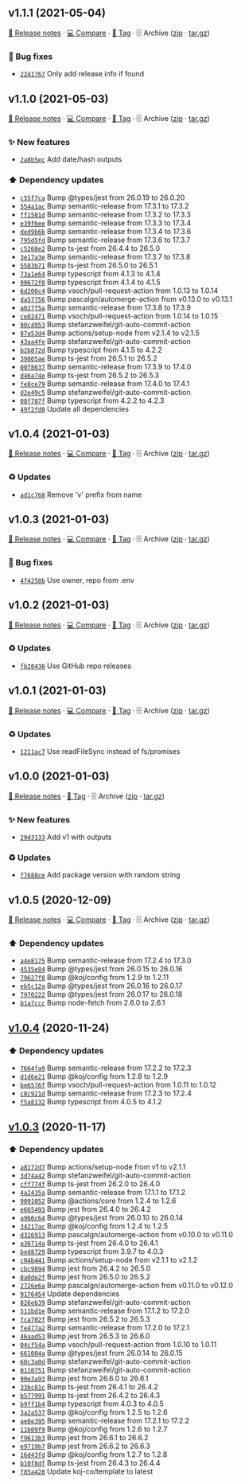 ## v1.1.1 (2021-05-04)

[📝 Release notes](https://github.com/koj-co/package-version-action/releases/tag/v1.1.1) · [💻 Compare](https://github.com/koj-co/package-version-action/compare/v1.1.0...v1.1.1) · [🔖 Tag](https://github.com/koj-co/package-version-action/tree/v1.1.1) · 🗄️ Archive ([zip](https://github.com/koj-co/package-version-action/archive/v1.1.1.zip) · [tar.gz](https://github.com/koj-co/package-version-action/archive/v1.1.1.tar.gz))

### 🐛 Bug fixes

- [`2241767`](https://github.com/koj-co/package-version-action/commit/2241767)  Only add release info if found

## v1.1.0 (2021-05-03)

[📝 Release notes](https://github.com/koj-co/package-version-action/releases/tag/v1.1.0) · [💻 Compare](https://github.com/koj-co/package-version-action/compare/v1.0.4...v1.1.0) · [🔖 Tag](https://github.com/koj-co/package-version-action/tree/v1.1.0) · 🗄️ Archive ([zip](https://github.com/koj-co/package-version-action/archive/v1.1.0.zip) · [tar.gz](https://github.com/koj-co/package-version-action/archive/v1.1.0.tar.gz))

### ✨ New features

- [`2a8b5ec`](https://github.com/koj-co/package-version-action/commit/2a8b5ec)  Add date/hash outputs

### ⬆️ Dependency updates

- [`c55f7ca`](https://github.com/koj-co/package-version-action/commit/c55f7ca)  Bump @types/jest from 26.0.19 to 26.0.20
- [`554a1ac`](https://github.com/koj-co/package-version-action/commit/554a1ac)  Bump semantic-release from 17.3.1 to 17.3.2
- [`ff1581d`](https://github.com/koj-co/package-version-action/commit/ff1581d)  Bump semantic-release from 17.3.2 to 17.3.3
- [`e39f6ee`](https://github.com/koj-co/package-version-action/commit/e39f6ee)  Bump semantic-release from 17.3.3 to 17.3.4
- [`ded9b6b`](https://github.com/koj-co/package-version-action/commit/ded9b6b)  Bump semantic-release from 17.3.4 to 17.3.6
- [`795d5fd`](https://github.com/koj-co/package-version-action/commit/795d5fd)  Bump semantic-release from 17.3.6 to 17.3.7
- [`c5268e2`](https://github.com/koj-co/package-version-action/commit/c5268e2)  Bump ts-jest from 26.4.4 to 26.5.0
- [`3e17a3e`](https://github.com/koj-co/package-version-action/commit/3e17a3e)  Bump semantic-release from 17.3.7 to 17.3.8
- [`5583b71`](https://github.com/koj-co/package-version-action/commit/5583b71)  Bump ts-jest from 26.5.0 to 26.5.1
- [`73a1e64`](https://github.com/koj-co/package-version-action/commit/73a1e64)  Bump typescript from 4.1.3 to 4.1.4
- [`90672f0`](https://github.com/koj-co/package-version-action/commit/90672f0)  Bump typescript from 4.1.4 to 4.1.5
- [`6d200c4`](https://github.com/koj-co/package-version-action/commit/6d200c4)  Bump vsoch/pull-request-action from 1.0.13 to 1.0.14
- [`da57756`](https://github.com/koj-co/package-version-action/commit/da57756)  Bump pascalgn/automerge-action from v0.13.0 to v0.13.1
- [`a027f5a`](https://github.com/koj-co/package-version-action/commit/a027f5a)  Bump semantic-release from 17.3.8 to 17.3.9
- [`ce82471`](https://github.com/koj-co/package-version-action/commit/ce82471)  Bump vsoch/pull-request-action from 1.0.14 to 1.0.15
- [`90c4953`](https://github.com/koj-co/package-version-action/commit/90c4953)  Bump stefanzweifel/git-auto-commit-action
- [`87a53d4`](https://github.com/koj-co/package-version-action/commit/87a53d4)  Bump actions/setup-node from v2.1.4 to v2.1.5
- [`43aa4fe`](https://github.com/koj-co/package-version-action/commit/43aa4fe)  Bump stefanzweifel/git-auto-commit-action
- [`b2b872d`](https://github.com/koj-co/package-version-action/commit/b2b872d)  Bump typescript from 4.1.5 to 4.2.2
- [`39805ae`](https://github.com/koj-co/package-version-action/commit/39805ae)  Bump ts-jest from 26.5.1 to 26.5.2
- [`00f8637`](https://github.com/koj-co/package-version-action/commit/00f8637)  Bump semantic-release from 17.3.9 to 17.4.0
- [`d46a74e`](https://github.com/koj-co/package-version-action/commit/d46a74e)  Bump ts-jest from 26.5.2 to 26.5.3
- [`fe8ce79`](https://github.com/koj-co/package-version-action/commit/fe8ce79)  Bump semantic-release from 17.4.0 to 17.4.1
- [`d2e49c5`](https://github.com/koj-co/package-version-action/commit/d2e49c5)  Bump stefanzweifel/git-auto-commit-action
- [`08f787f`](https://github.com/koj-co/package-version-action/commit/08f787f)  Bump typescript from 4.2.2 to 4.2.3
- [`49f2fd0`](https://github.com/koj-co/package-version-action/commit/49f2fd0)  Update all dependencies

## v1.0.4 (2021-01-03)

[📝 Release notes](https://github.com/koj-co/package-version-action/releases/tag/v1.0.4) · [💻 Compare](https://github.com/koj-co/package-version-action/compare/v1.0.3...v1.0.4) · [🔖 Tag](https://github.com/koj-co/package-version-action/tree/v1.0.4) · 🗄️ Archive ([zip](https://github.com/koj-co/package-version-action/archive/v1.0.4.zip) · [tar.gz](https://github.com/koj-co/package-version-action/archive/v1.0.4.tar.gz))

### ♻️ Updates

- [`ad1c768`](https://github.com/koj-co/package-version-action/commit/ad1c768)  Remove &#x27;v&#x27; prefix from name

## v1.0.3 (2021-01-03)

[📝 Release notes](https://github.com/koj-co/package-version-action/releases/tag/v1.0.3) · [💻 Compare](https://github.com/koj-co/package-version-action/compare/v1.0.2...v1.0.3) · [🔖 Tag](https://github.com/koj-co/package-version-action/tree/v1.0.3) · 🗄️ Archive ([zip](https://github.com/koj-co/package-version-action/archive/v1.0.3.zip) · [tar.gz](https://github.com/koj-co/package-version-action/archive/v1.0.3.tar.gz))

### 🐛 Bug fixes

- [`4f4258b`](https://github.com/koj-co/package-version-action/commit/4f4258b)  Use owner, repo from .env

## v1.0.2 (2021-01-03)

[📝 Release notes](https://github.com/koj-co/package-version-action/releases/tag/v1.0.2) · [💻 Compare](https://github.com/koj-co/package-version-action/compare/v1.0.1...v1.0.2) · [🔖 Tag](https://github.com/koj-co/package-version-action/tree/v1.0.2) · 🗄️ Archive ([zip](https://github.com/koj-co/package-version-action/archive/v1.0.2.zip) · [tar.gz](https://github.com/koj-co/package-version-action/archive/v1.0.2.tar.gz))

### ♻️ Updates

- [`fb28436`](https://github.com/koj-co/package-version-action/commit/fb28436)  Use GitHub repo releases

## v1.0.1 (2021-01-03)

[📝 Release notes](https://github.com/koj-co/package-version-action/releases/tag/v1.0.1) · [💻 Compare](https://github.com/koj-co/package-version-action/compare/v1.0.0...v1.0.1) · [🔖 Tag](https://github.com/koj-co/package-version-action/tree/v1.0.1) · 🗄️ Archive ([zip](https://github.com/koj-co/package-version-action/archive/v1.0.1.zip) · [tar.gz](https://github.com/koj-co/package-version-action/archive/v1.0.1.tar.gz))

### ♻️ Updates

- [`1211ac7`](https://github.com/koj-co/package-version-action/commit/1211ac7)  Use readFileSync instead of fs/promises

## v1.0.0 (2021-01-03)

[📝 Release notes](https://github.com/koj-co/package-version-action/releases/tag/v1.0.0) · [🔖 Tag](https://github.com/koj-co/package-version-action/tree/v1.0.0) · 🗄️ Archive ([zip](https://github.com/koj-co/package-version-action/archive/v1.0.0.zip) · [tar.gz](https://github.com/koj-co/package-version-action/archive/v1.0.0.tar.gz))

### ✨ New features

- [`29d3133`](https://github.com/koj-co/package-version-action/commit/29d3133)  Add v1 with outputs

### ♻️ Updates

- [`f7688ce`](https://github.com/koj-co/package-version-action/commit/f7688ce)  Add package version with random string

## v1.0.5 (2020-12-09)

[📝 Release notes](https://github.com/koj-co/action.ts/releases/tag/v1.0.5) · [💻 Compare](https://github.com/koj-co/action.ts/compare/v1.0.4...v1.0.5) · [🔖 Tag](https://github.com/koj-co/action.ts/tree/v1.0.5) · 🗄️ Archive ([zip](https://github.com/koj-co/action.ts/archive/v1.0.5.zip) · [tar.gz](https://github.com/koj-co/action.ts/archive/v1.0.5.tar.gz))

### ⬆️ Dependency updates

- [`a4e8175`](https://github.com/koj-co/action.ts/commit/a4e8175)  Bump semantic-release from 17.2.4 to 17.3.0
- [`4535e84`](https://github.com/koj-co/action.ts/commit/4535e84)  Bump @types/jest from 26.0.15 to 26.0.16
- [`79627f8`](https://github.com/koj-co/action.ts/commit/79627f8)  Bump @koj/config from 1.2.9 to 1.2.11
- [`eb5c12a`](https://github.com/koj-co/action.ts/commit/eb5c12a)  Bump @types/jest from 26.0.16 to 26.0.17
- [`7970222`](https://github.com/koj-co/action.ts/commit/7970222)  Bump @types/jest from 26.0.17 to 26.0.18
- [`b1a7ccc`](https://github.com/koj-co/action.ts/commit/b1a7ccc)  Bump node-fetch from 2.6.0 to 2.6.1

## [v1.0.4](https://github.com/koj-co/action.ts/compare/v1.0.3...v1.0.4) (2020-11-24)

### ⬆️ Dependency updates

- [`7664fa9`](https://github.com/koj-co/action.ts/commit/7664fa9)  Bump semantic-release from 17.2.2 to 17.2.3
- [`d1d6e21`](https://github.com/koj-co/action.ts/commit/d1d6e21)  Bump @koj/config from 1.2.8 to 1.2.9
- [`be6576f`](https://github.com/koj-co/action.ts/commit/be6576f)  Bump vsoch/pull-request-action from 1.0.11 to 1.0.12
- [`c8c921d`](https://github.com/koj-co/action.ts/commit/c8c921d)  Bump semantic-release from 17.2.3 to 17.2.4
- [`f5a8132`](https://github.com/koj-co/action.ts/commit/f5a8132)  Bump typescript from 4.0.5 to 4.1.2

## [v1.0.3](https://github.com/koj-co/action.ts/compare/v1.0.2...v1.0.3) (2020-11-17)

### ⬆️ Dependency updates

- [`a8172d7`](https://github.com/koj-co/action.ts/commit/a8172d7)  Bump actions/setup-node from v1 to v2.1.1
- [`3d74a42`](https://github.com/koj-co/action.ts/commit/3d74a42)  Bump stefanzweifel/git-auto-commit-action
- [`cff774f`](https://github.com/koj-co/action.ts/commit/cff774f)  Bump ts-jest from 26.2.0 to 26.4.0
- [`4a2435a`](https://github.com/koj-co/action.ts/commit/4a2435a)  Bump semantic-release from 17.1.1 to 17.1.2
- [`9091052`](https://github.com/koj-co/action.ts/commit/9091052)  Bump @actions/core from 1.2.4 to 1.2.6
- [`e665493`](https://github.com/koj-co/action.ts/commit/e665493)  Bump jest from 26.4.0 to 26.4.2
- [`a966c64`](https://github.com/koj-co/action.ts/commit/a966c64)  Bump @types/jest from 26.0.10 to 26.0.14
- [`34217ac`](https://github.com/koj-co/action.ts/commit/34217ac)  Bump @koj/config from 1.2.4 to 1.2.5
- [`d326913`](https://github.com/koj-co/action.ts/commit/d326913)  Bump pascalgn/automerge-action from v0.10.0 to v0.11.0
- [`a36714a`](https://github.com/koj-co/action.ts/commit/a36714a)  Bump ts-jest from 26.4.0 to 26.4.1
- [`bed8729`](https://github.com/koj-co/action.ts/commit/bed8729)  Bump typescript from 3.9.7 to 4.0.3
- [`c04b441`](https://github.com/koj-co/action.ts/commit/c04b441)  Bump actions/setup-node from v2.1.1 to v2.1.2
- [`cbc9894`](https://github.com/koj-co/action.ts/commit/cbc9894)  Bump jest from 26.4.2 to 26.5.0
- [`8a0de2f`](https://github.com/koj-co/action.ts/commit/8a0de2f)  Bump jest from 26.5.0 to 26.5.2
- [`2726e6a`](https://github.com/koj-co/action.ts/commit/2726e6a)  Bump pascalgn/automerge-action from v0.11.0 to v0.12.0
- [`9176454`](https://github.com/koj-co/action.ts/commit/9176454)  Update dependencies
- [`826eb39`](https://github.com/koj-co/action.ts/commit/826eb39)  Bump stefanzweifel/git-auto-commit-action
- [`511bd1e`](https://github.com/koj-co/action.ts/commit/511bd1e)  Bump semantic-release from 17.1.2 to 17.2.0
- [`fca702f`](https://github.com/koj-co/action.ts/commit/fca702f)  Bump jest from 26.5.2 to 26.5.3
- [`fe477a2`](https://github.com/koj-co/action.ts/commit/fe477a2)  Bump semantic-release from 17.2.0 to 17.2.1
- [`46aad53`](https://github.com/koj-co/action.ts/commit/46aad53)  Bump jest from 26.5.3 to 26.6.0
- [`04cf54a`](https://github.com/koj-co/action.ts/commit/04cf54a)  Bump vsoch/pull-request-action from 1.0.10 to 1.0.11
- [`661004a`](https://github.com/koj-co/action.ts/commit/661004a)  Bump @types/jest from 26.0.14 to 26.0.15
- [`60c3a0d`](https://github.com/koj-co/action.ts/commit/60c3a0d)  Bump stefanzweifel/git-auto-commit-action
- [`0110751`](https://github.com/koj-co/action.ts/commit/0110751)  Bump stefanzweifel/git-auto-commit-action
- [`90e3a93`](https://github.com/koj-co/action.ts/commit/90e3a93)  Bump jest from 26.6.0 to 26.6.1
- [`33bc81c`](https://github.com/koj-co/action.ts/commit/33bc81c)  Bump ts-jest from 26.4.1 to 26.4.2
- [`b577991`](https://github.com/koj-co/action.ts/commit/b577991)  Bump ts-jest from 26.4.2 to 26.4.3
- [`b9ff1b4`](https://github.com/koj-co/action.ts/commit/b9ff1b4)  Bump typescript from 4.0.3 to 4.0.5
- [`3a2a537`](https://github.com/koj-co/action.ts/commit/3a2a537)  Bump @koj/config from 1.2.5 to 1.2.6
- [`ae8e395`](https://github.com/koj-co/action.ts/commit/ae8e395)  Bump semantic-release from 17.2.1 to 17.2.2
- [`11b09f9`](https://github.com/koj-co/action.ts/commit/11b09f9)  Bump @koj/config from 1.2.6 to 1.2.7
- [`f9613b3`](https://github.com/koj-co/action.ts/commit/f9613b3)  Bump jest from 26.6.1 to 26.6.2
- [`e9719b7`](https://github.com/koj-co/action.ts/commit/e9719b7)  Bump jest from 26.6.2 to 26.6.3
- [`16d43fd`](https://github.com/koj-co/action.ts/commit/16d43fd)  Bump @koj/config from 1.2.7 to 1.2.8
- [`b10f8df`](https://github.com/koj-co/action.ts/commit/b10f8df)  Bump ts-jest from 26.4.3 to 26.4.4
- [`f85a428`](https://github.com/koj-co/action.ts/commit/f85a428)  Update koj-co/template to latest
